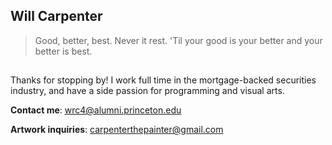 ## Will Carpenter

>Good, better, best. Never it rest. 'Til your good is your better and your better is best.
##

Thanks for stopping by! I work full time in the mortgage-backed securities industry, and have a side passion for programming and visual arts. 

**Contact me**:         wrc4@alumni.princeton.edu

**Artwork inquiries**: carpenterthepainter@gmail.com

<!--
**wrcarpenter/wrcarpenter** is a ✨ _special_ ✨ repository because its `README.md` (this file) appears on your GitHub profile.

Here are some ideas to get you started:

- 🔭 I’m currently working on ...
- 🌱 I’m currently learning ...
- 👯 I’m looking to collaborate on ...
- 🤔 I’m looking for help with ...
- 💬 Ask me about ...
- 📫 How to reach me: ...
- 😄 Pronouns: ...
- ⚡ Fun fact: ...
-->

